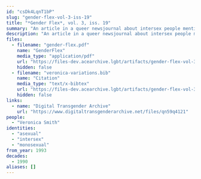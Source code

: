 ```yaml
---
id: "csDk4LqnT1bP"
slug: "gender-flex-vol-3-iss-19"
title: "*Gender Flex*, vol. 3, iss. 19"
summary: "An article in a queer newsjournal about intersex people mentions asexuality"
description: "An article in a queer newsjournal about intersex people mentions that intersex people can be \" CD, TG, TS, TV; or gay, straight, bi or pansexual, asexual, monosexual, green, black, blue, bronze, gray, etc.\""
files:
  - filename: "gender-flex.pdf"
    name: "GenderFlex"
    media_type: "application/pdf"
    url: "https://files-dev.acearchive.lgbt/artifacts/gender-flex-vol-3-iss-19/gender-flex.pdf"
    hidden: false
  - filename: "veronica-variations.bib"
    name: "Citation"
    media_type: "text/x-bibtex"
    url: "https://files-dev.acearchive.lgbt/artifacts/gender-flex-vol-3-iss-19/veronica-variations.bib"
    hidden: false
links:
  - name: "Digital Transgender Archive"
    url: "https://www.digitaltransgenderarchive.net/files/qn59q4121"
people:
  - "Veronica Smith"
identities:
  - "asexual"
  - "intersex"
  - "monosexual"
from_year: 1993
decades:
  - 1990
aliases: []
---
```

